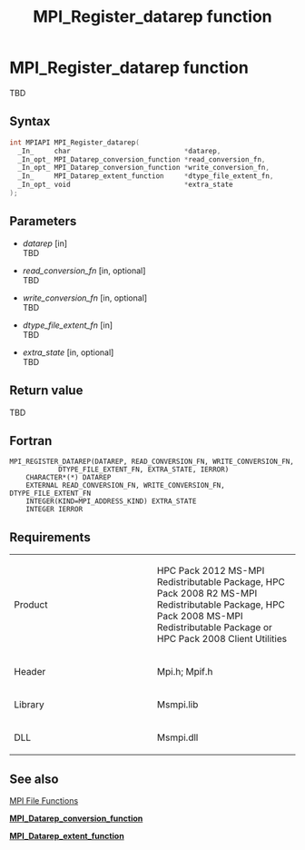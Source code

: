 ﻿---
title: MPI_Register_datarep function
TOCTitle: MPI_Register_datarep function
ms:assetid: 3c505756-3c1a-4284-b611-5bdda552819d
ms:mtpsurl: https://msdn.microsoft.com/en-us/library/Dn473459(v=VS.85)
ms:contentKeyID: 59360994
ms.date: 03/28/2018
mtps_version: v=VS.85
f1_keywords:
- MPI_REGISTER_DATAREP
- mpif/MPI_Register_datarep
- mpi/MPI_REGISTER_DATAREP
dev_langs:
- C++
- C
---

# MPI\_Register\_datarep function

TBD

## Syntax

``` c++
int MPIAPI MPI_Register_datarep(
  _In_     char                            *datarep,
  _In_opt_ MPI_Datarep_conversion_function *read_conversion_fn,
  _In_opt_ MPI_Datarep_conversion_function *write_conversion_fn,
  _In_     MPI_Datarep_extent_function     *dtype_file_extent_fn,
  _In_opt_ void                            *extra_state
);
```

## Parameters

  - *datarep* \[in\]  
    TBD

  - *read\_conversion\_fn* \[in, optional\]  
    TBD

  - *write\_conversion\_fn* \[in, optional\]  
    TBD

  - *dtype\_file\_extent\_fn* \[in\]  
    TBD

  - *extra\_state* \[in, optional\]  
    TBD

## Return value

TBD

## Fortran

    MPI_REGISTER_DATAREP(DATAREP, READ_CONVERSION_FN, WRITE_CONVERSION_FN,
                DTYPE_FILE_EXTENT_FN, EXTRA_STATE, IERROR)
        CHARACTER*(*) DATAREP
        EXTERNAL READ_CONVERSION_FN, WRITE_CONVERSION_FN, DTYPE_FILE_EXTENT_FN
        INTEGER(KIND=MPI_ADDRESS_KIND) EXTRA_STATE
        INTEGER IERROR

## Requirements

<table>
<colgroup>
<col style="width: 50%" />
<col style="width: 50%" />
</colgroup>
<tbody>
<tr class="odd">
<td><p>Product</p></td>
<td><p>HPC Pack 2012 MS-MPI Redistributable Package, HPC Pack 2008 R2 MS-MPI Redistributable Package, HPC Pack 2008 MS-MPI Redistributable Package or HPC Pack 2008 Client Utilities</p></td>
</tr>
<tr class="even">
<td><p>Header</p></td>
<td>Mpi.h;
Mpif.h</td>
</tr>
<tr class="odd">
<td><p>Library</p></td>
<td>Msmpi.lib</td>
</tr>
<tr class="even">
<td><p>DLL</p></td>
<td>Msmpi.dll</td>
</tr>
</tbody>
</table>


## See also

[MPI File Functions](mpi-file-functions.md)

[**MPI\_Datarep\_conversion\_function**](mpi-datarep-conversion-function-callback-function.md)

[**MPI\_Datarep\_extent\_function**](mpi-datarep-extent-function-callback-function.md)

